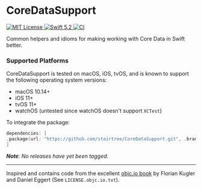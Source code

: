 # CoreDataSupport

<a href="LICENSE">
<img src="https://img.shields.io/badge/license-MIT-brightgreen.svg" alt="MIT License">
</a>
<a href="https://swift.org">
<img src="https://img.shields.io/badge/swift-5.2-brightgreen.svg" alt="Swift 5.2">
</a>
<a href="https://github.com/stairtree/CoreDataSupport/actions">
<img src="https://github.com/stairtree/CoreDataSupport/workflows/test/badge.svg" alt="CI">
</a>


Common helpers and idioms for making working with Core Data in Swift better. 

### Supported Platforms

CoreDataSupport is tested on macOS, iOS, tvOS, and is known to support the following operating system versions:

* macOS 10.14+
* iOS 11+
* tvOS 11+
* watchOS (untested since watchOS doesn't support `XCTest`)

To integrate the package:

```swift
dependencies: [
.package(url: "https://github.com/stairtree/CoreDataSupport.git", .branch("main"))
]
```

_**Note**: No releases have yet been tagged._

---

Inspired and contains code from the excellent [objc.io book](https://www.objc.io/books/core-data/) by Florian Kugler and Daniel Eggert (See `LICENSE.objc.io.txt`).
